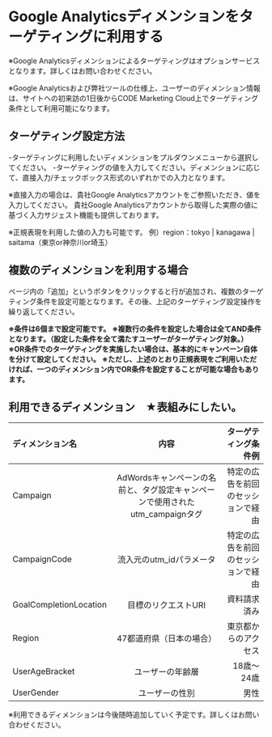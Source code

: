 # Google Analyticsディメンションをターゲティングに利用する

※Google Analyticsディメンションによるターゲティングはオプションサービスとなります。詳しくはお問い合わせください。

※Google Analyticsおよび弊社ツールの仕様上、ユーザーのディメンション情報は、サイトへの初来訪の1日後からCODE Marketing Cloud上でターゲティング条件として利用可能になります。

## ターゲティング設定方法
-ターゲティングに利用したいディメンションをプルダウンメニューから選択してください。
-ターゲティングの値を入力してください。ディメンションに応じて、直接入力/チェックボックス形式のいずれかでの入力となります。

※直接入力の場合は、貴社Google Analyticsアカウントをご参照いただき、値を入力してください。
貴社Google Analyticsアカウントから取得した実際の値に基づく入力サジェスト機能も提供しております。

※正規表現を利用した値の入力も可能です。
例）region：tokyo | kanagawa | saitama（東京or神奈川or埼玉）

## 複数のディメンションを利用する場合

ページ内の「追加」というボタンをクリックすると行が追加され、複数のターゲティング条件を設定可能となります。その後、上記のターゲティング設定操作を繰り返してください。

**※条件は6個まで設定可能です。**
**※複数行の条件を設定した場合は全てAND条件となります。（設定した条件を全て満たすユーザーがターゲティング対象。）**
**※OR条件でのターゲティングを実施したい場合は、基本的にキャンペーン自体を分けて設定してください。**
**※ただし、上述のとおり正規表現をご利用いただければ、一つのディメンション内でOR条件を設定することが可能な場合もあります。**

## 利用できるディメンション　★表組みにしたい。
| ディメンション名 | 内容 | ターゲティング条件例 |
|:---|:---:|---:|
|Campaign |AdWordsキャンペーンの名前と、タグ設定キャンペーンで使用されたutm_campaignタグ |特定の広告を前回のセッションで経由 |
|CampaignCode |流入元のutm_idパラメータ |特定の広告を前回のセッションで経由 |
|GoalCompletionLocation |目標のリクエストURI |資料請求済み |
|Region |47都道府県（日本の場合） |東京都からのアクセス |
|UserAgeBracket |ユーザーの年齢層 |18歳～24歳 |
|UserGender |ユーザーの性別 |男性 |

※利用できるディメンションは今後随時追加していく予定です。詳しくはお問い合わせください。
